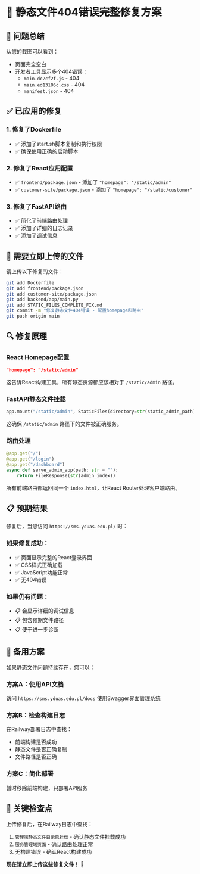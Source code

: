 # 🔧 静态文件404错误完整修复方案

## 🚨 问题总结

从您的截图可以看到：
- 页面完全空白
- 开发者工具显示多个404错误：
  - `main.dc2cf2f.js` - 404
  - `main.ed13106c.css` - 404
  - `manifest.json` - 404

## ✅ 已应用的修复

### 1. 修复了Dockerfile
- ✅ 添加了start.sh脚本复制和执行权限
- ✅ 确保使用正确的启动脚本

### 2. 修复了React应用配置
- ✅ `frontend/package.json` - 添加了 `"homepage": "/static/admin"`
- ✅ `customer-site/package.json` - 添加了 `"homepage": "/static/customer"`

### 3. 修复了FastAPI路由
- ✅ 简化了前端路由处理
- ✅ 添加了详细的日志记录
- ✅ 添加了调试信息

## 🚀 需要立即上传的文件

请上传以下修复的文件：

```bash
git add Dockerfile
git add frontend/package.json
git add customer-site/package.json
git add backend/app/main.py
git add STATIC_FILES_COMPLETE_FIX.md
git commit -m "修复静态文件404错误 - 配置homepage和路由"
git push origin main
```

## 🔍 修复原理

### React Homepage配置
```json
"homepage": "/static/admin"
```
这告诉React构建工具，所有静态资源都应该相对于 `/static/admin` 路径。

### FastAPI静态文件挂载
```python
app.mount("/static/admin", StaticFiles(directory=str(static_admin_path)), name="admin_static")
```
这确保 `/static/admin` 路径下的文件被正确服务。

### 路由处理
```python
@app.get("/")
@app.get("/login")
@app.get("/dashboard")
async def serve_admin_app(path: str = ""):
    return FileResponse(str(admin_index))
```
所有前端路由都返回同一个 `index.html`，让React Router处理客户端路由。

## 📋 预期结果

修复后，当您访问 `https://sms.yduas.edu.pl/` 时：

### 如果修复成功：
- ✅ 页面显示完整的React登录界面
- ✅ CSS样式正确加载
- ✅ JavaScript功能正常
- ✅ 无404错误

### 如果仍有问题：
- 📋 会显示详细的调试信息
- 📋 包含预期文件路径
- 📋 便于进一步诊断

## 🔧 备用方案

如果静态文件问题持续存在，您可以：

### 方案A：使用API文档
访问 `https://sms.yduas.edu.pl/docs` 使用Swagger界面管理系统

### 方案B：检查构建日志
在Railway部署日志中查找：
- 前端构建是否成功
- 静态文件是否正确复制
- 文件路径是否正确

### 方案C：简化部署
暂时移除前端构建，只部署API服务

## 🎯 关键检查点

上传修复后，在Railway日志中查找：
1. `管理端静态文件目录已挂载` - 确认静态文件挂载成功
2. `服务管理端页面` - 确认路由处理正常
3. 无构建错误 - 确认React构建成功

**现在请立即上传这些修复文件！** 🚀
